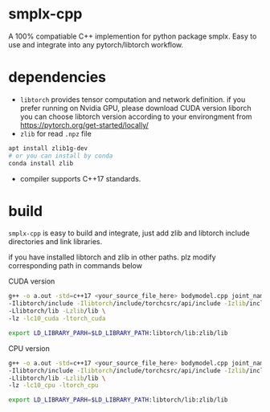 # smplx-cpp

A 100% compatiable C++ implemention for python package smplx. Easy to use and integrate into any pytorch/libtorch workflow.

# dependencies
* `libtorch` provides tensor computation and network definition. if you prefer running on Nvidia GPU, please download CUDA version liborch
  you can choose libtorch version according to your environgment from https://pytorch.org/get-started/locally/
* `zlib` for read `.npz` file
```bash
apt install zlib1g-dev
# or you can install by conda
conda install zlib
```

* compiler supports C++17 standards.



# build
`smplx-cpp` is easy to build and integrate, just add zlib and libtorch include directories and link libraries. 

if you have installed libtorch and zlib in other paths. plz modify corresponding path in commands below 

CUDA version

```bash
g++ -o a.out -std=c++17 <your_source_file_here> bodymodel.cpp joint_names.cpp lbs.cpp npyio.cpp vertex_ids.cpp \
-Ilibtorch/include -Ilibtorch/include/torchcsrc/api/include -Izlib/include \
-Llibtorch/lib -Lzlib/lib \
-lz -lc10_cuda -ltorch_cuda

export LD_LIBRARY_PARH=$LD_LIBRARY_PATH:libtorch/lib:zlib/lib
```

CPU version

```bash
g++ -o a.out -std=c++17 <your_source_file_here> bodymodel.cpp joint_names.cpp lbs.cpp npyio.cpp vertex_ids.cpp \
-Ilibtorch/include -Ilibtorch/include/torchcsrc/api/include -Izlib/include \
-Llibtorch/lib -Lzlib/lib \
-lz -lc10_cpu -ltorch_cpu

export LD_LIBRARY_PARH=$LD_LIBRARY_PATH:libtorch/lib:zlib/lib
```

